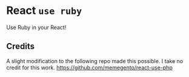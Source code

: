 # React `use ruby`

Use Ruby in your React!



## Credits
A slight modification to the following repo made this possible.
I take no credit for this work.
https://github.com/memegento/react-use-php
